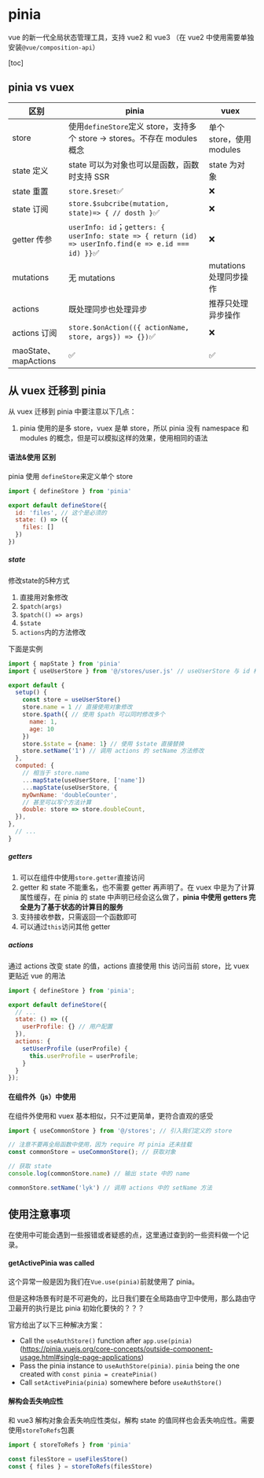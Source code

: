 # pinia

vue 的新一代全局状态管理工具，支持 vue2 和 vue3 （在  vue2 中使用需要单独安装`@vue/composition-api`）

[toc]

## pinia vs vuex

| 区别                 | pinia                                                        | vuex                     |
| -------------------- | ------------------------------------------------------------ | ------------------------ |
| store                | 使用`defineStore`定义 store，支持多个 store -> stores。不存在 modules 概念 | 单个 store，使用 modules |
| state 定义           | state 可以为对象也可以是函数，函数时支持 SSR                 | state 为对象             |
| state 重置           | `store.$reset`✅                                              | ❌                        |
| state 订阅           | `store.$subcribe(mutation, state)=> { // dosth }`✅           | ❌                        |
| getter 传参          | `userInfo: id`；`getters: { userInfo: state => { return (id) => userInfo.find(e => e.id === id) }}`✅ | ❌                        |
| mutations            | 无 mutations                                                 | mutations 处理同步操作   |
| actions              | 既处理同步也处理异步                                         | 推荐只处理异步操作       |
| actions 订阅         | `store.$onAction(({ actionName, store, args}) => {})`✅       | ❌                        |
| maoState、mapActions | ✅                                                            | ✅                        |

## 从 vuex 迁移到 pinia

从 vuex 迁移到 pinia 中要注意以下几点：

1. pinia 使用的是多 store，vuex 是单 store，所以 pinia 没有 namespace 和 modules 的概念，但是可以模拟这样的效果，使用相同的语法



#### 语法&使用 区别

pinia 使用 `defineStore`来定义单个 store

```js
import { defineStore } from 'pinia'

export default defineStore({
  id: 'files', // 这个是必须的
  state: () => ({
    files: []
  })
})

```

##### state

修改state的5种方式

1. 直接用对象修改
2. `$patch(args)`
3. `$patch(() => args)`
4. `$state`
5. `actions`内的方法修改

下面是实例

```js
import { mapState } from 'pinia'
import { useUserStore } from '@/stores/user.js' // useUserStore 与 id 相同

export default {
  setup() {
    const store = useUserStore()
    store.name = 1 // 直接使用对象修改
    store.$path({ // 使用 $path 可以同时修改多个
      name: 1,
      age: 10
    })
    store.$state = {name: 1} // 使用 $state 直接替换
    store.setName('1') // 调用 actions 的 setName 方法修改
  },
  computed: {
    // 相当于 store.name
    ...mapState(useUserStore, ['name'])
    ...mapState(useUserStore, {
    myOwnName: 'doubleCounter',
    // 甚至可以写个方法计算
    double: store => store.doubleCount,
  }),
},
  // ...
}
```

##### getters

1. 可以在组件中使用`store.getter`直接访问
2. getter 和 state 不能重名，也不需要 getter 再声明了。在 vuex 中是为了计算属性缓存，在 pinia 的 state 中声明已经会这么做了，**pinia 中使用 getters 完全是为了基于状态的计算目的服务** 
3. 支持接收参数，只需返回一个函数即可
4. 可以通过`this`访问其他 getter

##### actions

通过 actions 改变 state 的值，actions 直接使用 this 访问当前 store，比 vuex 更贴近 vue 的用法

```js
import { defineStore } from 'pinia';

export default defineStore({
  // ...
  state: () => ({
    userProfile: {} // 用户配置
  }),
  actions: {
    setUserProfile (userProfile) {
      this.userProfile = userProfile;
    }
  }
});

```

#### 在组件外（js）中使用

在组件外使用和 vuex 基本相似，只不过更简单，更符合直观的感受

```js
import { useCommonStore } from '@/stores'; // 引入我们定义的 store

// 注意不要再全局函数中使用，因为 require 时 pinia 还未挂载
const commonStore = useCommonStore(); // 获取对象

// 获取 state
console.log(commonStore.name) // 输出 state 中的 name

commonStore.setName('lyk') // 调用 actions 中的 setName 方法
```

## 使用注意事项

在使用中可能会遇到一些报错或者疑惑的点，这里通过查到的一些资料做一个记录。

#### getActivePinia was called

这个异常一般是因为我们在`Vue.use(pinia)`前就使用了 pinia。

但是这种场景有时是不可避免的，比日我们要在全局路由守卫中使用，那么路由守卫最开的执行是比 pinia 初始化要快的？？？

官方给出了以下三种解决方案：

- Call the `useAuthStore()` function after `app.use(pinia)` (https://pinia.vuejs.org/core-concepts/outside-component-usage.html#single-page-applications)
- Pass the pinia instance to `useAuthStore(pinia)`. `pinia` being the one created with `const pinia = createPinia()`
- Call `setActivePinia(pinia)` somewhere before `useAuthStore()`

#### 解构会丢失响应性

和 vue3 解构对象会丢失响应性类似，解构 state 的值同样也会丢失响应性。需要使用`storeToRefs`包裹

```js
import { storeToRefs } from 'pinia'

const filesStore = useFilesStore()
const { files } = storeToRefs(filesStore)
```

